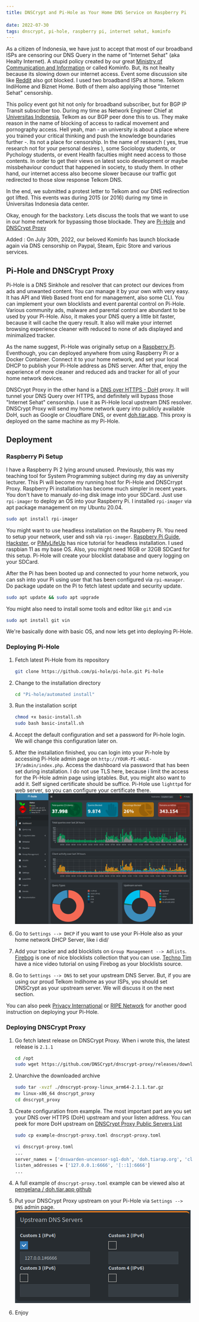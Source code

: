 ```yaml
---
title: DNSCrypt and Pi-Hole as Your Home DNS Service on Raspberry Pi 

date: 2022-07-30
tags: dnscrypt, pi-hole, raspberry pi, internet sehat, kominfo
---
```



As a citizen of Indonesia, we have just to accept that most of our broadband ISPs are censoring our DNS Query in the name of "Internet Sehat" (aka Healty Internet). 
A stupid policy created by our great [Ministry of Communication and Information](https://www.kominfo.go.id/) or called Kominfo. 
But, its not healty because its slowing down our internet access. Event some discussion site like [Reddit](https://reddit.com) also got blocked. I used two broadband ISPs at home. Telkom IndiHome and Biznet Home. Both of them also applying those "Internet Sehat" censorship.

This policy event got hit not only for broadband subscriber, but for BGP IP Transit subscriber too. During my time as Network Engineer Chief at [Universitas Indonesia](www.ui.ac.id),
Telkom as our BGP peer done this to us. They make reason in the name of blocking of access to radical movement and pornography access. Hell yeah, man - an university is about a place where you trained
your critical thinking and push the knowledge boundaries further -. Its not a place for censorship. In the name of research ( yes, true research not for your personal desires ), some Sociology students, or 
Pychology students, or event Health faculties might need access to those contents. In order to get their views on latest socio development or maybe missbehaviour conduct that happened in society, to study them. In other hand, our internet access also become slower because our traffic got redirected to those slow response Telkom DNS. 

In the end, we submitted a protest letter to Telkom and our DNS redirection got lifted. This events was during 2015 (or 2016) during my time in Universitas Indonesia data center.


Okay, enough for the backstory. Lets discuss the tools that we want to use in our home network for bypassing those blockade. They are [Pi-Hole](https://pi-hole.net/) and [DNSCrypt Proxy](https://github.com/DNSCrypt/dnscrypt-proxy)

Added :
On July 30th, 2022, our beloved Kominfo has launch blockade again via DNS censorship on Paypal, Steam, Epic Store and various services. 

## Pi-Hole and DNSCrypt Proxy

Pi-Hole is a DNS Sinkhole and resolver that can protect our devices from ads and unwanted content. You can manage it by your own with very easy. It has API and Web Based front end for management, also some CLI. You can implement your own blocklists and event parental control on Pi-Hole. Various community ads, malware and parental control are abundant to be used by your Pi-Hole. Also, it makes your DNS query a little bit faster, because it will cache the query result. It also will make your internet browsing experience cleaner with reduced to none of ads displayed and minimalized tracker.

As the name suggest, Pi-Hole was originally setup on a [Raspberry Pi](https://jacobsalmela.com/2015/06/16/block-millions-ads-network-wide-with-a-raspberry-pi-hole-2-0/). Eventhough, you can deployed anywhere from using Raspberry Pi or a Docker Container. Connect it to your home network, and set your local DHCP to publish your Pi-Hole address as DNS server. After that, enjoy the experience of more cleaner and reduced ads and tracker for all of your home network devices.

DNSCrypt Proxy in the other hand is a [DNS over HTTPS - DoH](https://www.rfc-editor.org/rfc/rfc8484.txt) proxy. It will tunnel your DNS Query over HTTPS, and definitely will bypass those "Internet Sehat" censorship. I use it as Pi-Hole local upstream DNS resolver. DNSCrypt Proxy will send my home network query into publicly available DoH, such as Google or Cloudflare DNS, or event [doh.tiar.app](https://doh.tiar.app/). This proxy is deployed on the same machine as my Pi-Hole.


## Deployment
### Raspberry Pi Setup

I have a Raspberry Pi 2 lying around unused. Previously, this was my teaching tool for System Programming subject during my day as university lecturer. This Pi will become my running host for Pi-Hole and DNSCrrypt Proxy.
Raspberry Pi installation has become much simpler in recent years. You don't have to manualy `dd`-ing disk image into your SDCard. Just use `rpi-imager` to deploy an OS into your Raspberry Pi.
I installed `rpi-imager` via apt package management on my Ubuntu 20.04.
```bash
sudo apt install rpi-imager
```
You might want to use headless installation on the Raspberry Pi. You need to setup your network, user and ssh via `rpi-imager`. [Raspbery Pi Guide](https://raspberrypi-guide.github.io/getting-started/raspberry-pi-headless-setup), [Hackster](https://www.hackster.io/435738/how-to-setup-your-raspberry-pi-headless-8a905f), or [PiMyLifeUp](https://pimylifeup.com/headless-raspberry-pi-setup/) has nice tutorial for headless installation. I used raspbian 11 as my base OS. Also, you might need 16GB or 32GB SDCard for this setup. Pi-Hole will create your blocklist database and query logging on your SDCard.

After the Pi has been booted up and connected to your home network, you can ssh into your Pi using user that has been configured via `rpi-manager`. Do package update on the Pi to fetch latest update and security update.
```bash
sudo apt update && sudo apt upgrade
```
You might also need to install some tools and editor like `git` and `vim`
```bash
sudo apt install git vin
```
We're basically done with basic OS, and now lets get into deploying Pi-Hole.

### Deploying Pi-Hole

1) Fetch latest Pi-Hole from its repository
   ```bash
   git clone https://github.com/pi-hole/pi-hole.git Pi-hole  
   ```

2) Change to the installation directory
   ```bash
   cd "Pi-hole/automated install"
   ```

3) Run the installation script
   ```bash
   chmod +x basic-install.sh
   sudo bash basic-install.sh
   ```
4) Accept the default configuration and set a password for Pi-hole login. We will change this configuration later on.

5) After the installation finished, you can login into your Pi-hole by accessing Pi-Hole admin page on `http://YOUR-PI-HOLE-IP/admin/index.php`. 
   Access the dashboard via password that has been set during installation. 
   I do not use TLS here, because i limit the access for the Pi-Hole admin page using iptables. But, you might also want to add it.
   Self signed certificate should be suffice. Pi-Hole use `lighttpd` for web server, so you can configure your certificate there.
   ![Pi-Hole Dashboard](/media/pihole1.png)

6) Go to `Settings --> DHCP` if you want to use your Pi-Hole also as your home network DHCP Server, like i did/

7) Add your tracker and add blocklists on `Group Management --> Adlists`. 
   [Firebog](https://firebog.net/) is one of nice blocklists collection that you can use. 
   [Techno Tim](https://www.youtube.com/watch?v=0wpn3rXTe0g&ab_channel=TechnoTim) have a nice video tutorial on using Firebog as your blocklists source.

8) Go to `Settings --> DNS` to set your upstream DNS Server. 
   But, if you are using our proud Telkom Indihome as your ISPs, you should set DNSCrypt as your upstream server. 
   We will discuss it on the next section.

You can also peek [Privacy International](https://privacyinternational.org/guide-step/4341/raspberry-pi-setup-and-run-pi-hole) or [RIPE Network](https://labs.ripe.net/author/johannes_weber/pi-hole-installation-guide/) for another good instruction on deploying your Pi-Hole.

### Deploying DNSCrypt Proxy

1) Go fetch latest release on DNSCrypt Proxy. When i wrote this, the latest release is `2.1.1`
   ```bash
   cd /opt 
   sudo wget https://github.com/DNSCrypt/dnscrypt-proxy/releases/download/2.1.1/dnscrypt-proxy-linux_x86_64-2.1.1.tar.gz
   ```

2) Unarchive the downloaded archive
   ```bash
   sudo tar -xvzf ./dnscrypt-proxy-linux_arm64-2.1.1.tar.gz
   mv linux-x86_64 dnscrypt_proxy
   cd dnscrypt_proxy
   ```

3) Create configuration from example. The most important part are you set your DNS over HTTPS (DoH) upstream and your listen address. You can peek for more DoH upstream 
   on [DNSCrypt Proxy Public Servers List](https://github.com/dnscrypt/dnscrypt-resolvers)
   ```bash
   sudo cp example-dnscrypt-proxy.toml dnscrypt-proxy.toml
   ```
   ```bash
   vi dnscrypt-proxy.toml
   ...
   server_names = ['dnswarden-uncensor-sg1-doh', 'doh.tiarap.org', 'cloudflare', 'google']
   listen_addresses = ['127.0.0.1:6666', '[::1]:6666']
   ...
   ```

4) A full example of `dnscrypt-proxy.toml` example can be viewed also at [pengelana / doh.tiar.app github](https://github.com/pengelana/blocklist/blob/master/dnscrypt-proxy/v2/dnscrypt-proxy.toml)

5) Put your DNSCrypt Proxy upstream on your Pi-Hole via `Settings --> DNS` admin page.
   ![Pi-Hole DNS Upstream](/media/pihole2.png)

6) Enjoy


